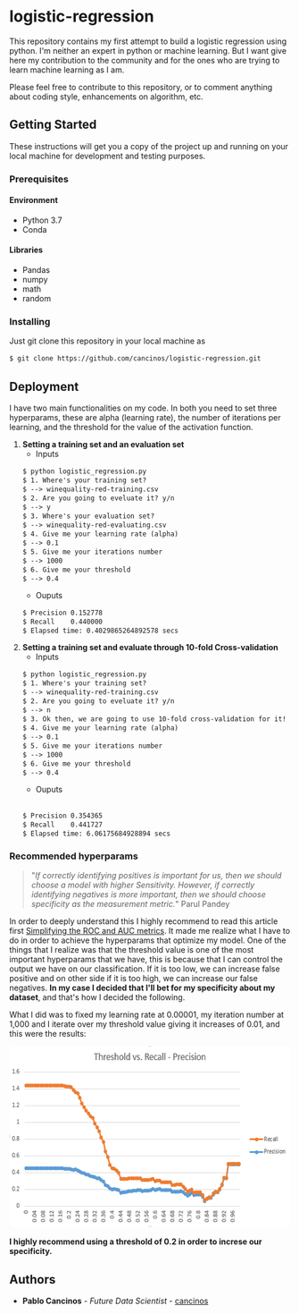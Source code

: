 # logistic-regression

This repository contains my first attempt to build a logistic regression using python. I'm neither an expert in python or machine learning. 
But I want give here my contribution to the community and for the ones who are trying to learn machine learning as I am.

Please feel free to contribute to this repository, or to comment anything about coding style, enhancements on algorithm, etc.

## Getting Started

These instructions will get you a copy of the project up and running on your local machine for development and testing purposes.

### Prerequisites

#### Environment
- Python 3.7
- Conda

#### Libraries
- Pandas
- numpy
- math
- random


### Installing

Just git clone this repository in your local machine as

```bash
$ git clone https://github.com/cancinos/logistic-regression.git
```

## Deployment

I have two main functionalities on my code. In both you need to set three hyperparams, these are alpha (learning rate), the number of 
iterations per learning, and the threshold for the value of the activation function. 

1. **Setting a training set and an evaluation set** 
    - Inputs
    ```
    $ python logistic_regression.py
    $ 1. Where's your training set?
    $ --> winequality-red-training.csv
    $ 2. Are you going to eveluate it? y/n
    $ --> y
    $ 3. Where's your evaluation set?
    $ --> winequality-red-evaluating.csv
    $ 4. Give me your learning rate (alpha)
    $ --> 0.1
    $ 5. Give me your iterations number
    $ --> 1000
    $ 6. Give me your threshold
    $ --> 0.4
    ```
    - Ouputs
    ```
    $ Precision 0.152778  
    $ Recall    0.440000
    $ Elapsed time: 0.4029865264892578 secs
    ```
2. **Setting a training set and evaluate through 10-fold Cross-validation** 
    - Inputs
    ```
    $ python logistic_regression.py
    $ 1. Where's your training set?
    $ --> winequality-red-training.csv
    $ 2. Are you going to eveluate it? y/n
    $ --> n
    $ 3. Ok then, we are going to use 10-fold cross-validation for it!
    $ 4. Give me your learning rate (alpha)
    $ --> 0.1
    $ 5. Give me your iterations number
    $ --> 1000
    $ 6. Give me your threshold
    $ --> 0.4
    ```
    - Ouputs
    ```
        
    $ Precision 0.354365  
    $ Recall    0.441727
    $ Elapsed time: 6.06175684928894 secs
    ```
### Recommended hyperparams 

> "_If correctly identifying positives is important for us, then we should choose a model with higher Sensitivity. 
However, if correctly identifying negatives is more important, then we should choose specificity as the measurement metric._" Parul Pandey

In order to deeply understand this I highly recommend to read this article first [Simplifying the ROC and AUC metrics](https://towardsdatascience.com/understanding-the-roc-and-auc-curves-a05b68550b69). It made me realize what I have to do in order to achieve the hyperparams that optimize my model. One of the things that I realize was that the threshold value is one of the most important hyperparams that we have, this is because that I can control the output we have on our classification. If it is too low, we can increase false positive and on other side if it is too high, we can increase our false negatives. **In my case I decided that I'll bet for my specificity about my dataset**, and that's how I decided the following.



What I did was to fixed my learning rate at 0.00001, my iteration number at 1,000 and I iterate over my threshold value giving it increases of 0.01, and this were the results:

<p align="center">
  <img width="581" height="324" src="https://github.com/cancinos/logistic-regression/blob/qa_branch/graph_precision_recall.PNG">
</p>

**I highly recommend using a threshold of 0.2 in order to increse our specificity.**

## Authors

* **Pablo Cancinos** - *Future Data Scientist* - [cancinos](https://github.com/cancinos)
